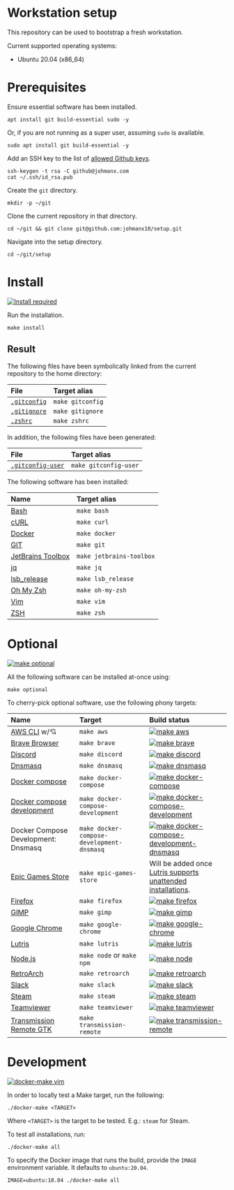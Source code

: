 # Workstation setup

This repository can be used to bootstrap a fresh workstation.

Current supported operating systems:

- Ubuntu 20.04 (x86_64)

# Prerequisites

Ensure essential software has been installed.

```
apt install git build-essential sudo -y
```

Or, if you are not running as a super user, assuming `sudo` is available.

```
sudo apt install git build-essential -y
```

Add an SSH key to the list of
[allowed Github keys](https://github.com/settings/keys).

```
ssh-keygen -t rsa -C github@johmanx.com
cat ~/.ssh/id_rsa.pub
```

Create the `git` directory.

```
mkdir -p ~/git
```

Clone the current repository in that directory.

```
cd ~/git && git clone git@github.com:johmanx10/setup.git
```

Navigate into the setup directory.

```
cd ~/git/setup
```

# Install

[![Install required](https://github.com/johmanx10/setup/workflows/make%20install/badge.svg)](https://github.com/johmanx10/setup/actions?query=workflow%3A%22make+install%22)

Run the installation.

```
make install
```

## Result

The following files have been symbolically linked from the current repository to
the home directory:

| File                                                                             | Target alias     |
|:---------------------------------------------------------------------------------|:-----------------|
| [`.gitconfig`](https://git-scm.com/book/en/v2/Customizing-Git-Git-Configuration) | `make gitconfig` |
| [`.gitignore`](https://git-scm.com/docs/gitignore)                               | `make gitignore` |
| [`.zshrc`](http://zsh.sourceforge.net/Doc/Release/Files.html#Files)              | `make zshrc`     |

In addition, the following files have been generated:

| File                                                                                  | Target alias          |
|:--------------------------------------------------------------------------------------|:----------------------|
| [`.gitconfig-user`](https://git-scm.com/book/en/v2/Customizing-Git-Git-Configuration) | `make gitconfig-user` |

The following software has been installed:

| Name                                                                                          | Target alias             |
|:----------------------------------------------------------------------------------------------|:-------------------------|
| [Bash](https://www.gnu.org/software/bash/)                                                    | `make bash`              |
| [cURL](https://curl.haxx.se/)                                                                 | `make curl`              |
| [Docker](https://www.docker.com/)                                                             | `make docker`            |
| [GIT](https://git-scm.com/)                                                                   | `make git`               |
| [JetBrains Toolbox](https://www.jetbrains.com/toolbox-app/)                                   | `make jetbrains-toolbox` |
| [jq](https://stedolan.github.io/jq/)                                                          | `make jq`                |
| [lsb_release](https://refspecs.linuxfoundation.org/LSB_3.0.0/LSB-PDA/LSB-PDA/lsbrelease.html) | `make lsb_release`       |
| [Oh My Zsh](https://ohmyz.sh/)                                                                | `make oh-my-zsh`         |
| [Vim](https://www.vim.org/)                                                                   | `make vim`               |
| [ZSH](https://www.zsh.org/)                                                                   | `make zsh`               |

# Optional

[![make optional](https://github.com/johmanx10/setup/workflows/make%20optional/badge.svg)](https://github.com/johmanx10/setup/actions?query=workflow%3A%22make+optional%22)

All the following software can be installed at-once using:

```
make optional
```

To cherry-pick optional software, use the following phony targets:

| Name                                                                                      | Target                                    | Build status |
|:------------------------------------------------------------------------------------------|:------------------------------------------|:-------------|
| [AWS CLI](https://gist.github.com/JeroenBoersma/87e29fd4aa06ec42216c80a6e3649fa5) w/💘    | `make aws`                                | [![make aws](https://github.com/johmanx10/setup/workflows/make%20aws/badge.svg)](https://github.com/johmanx10/setup/actions?query=workflow%3A%22make+aws%22) |
| [Brave Browser](https://brave.com/)                                                       | `make brave`                              | [![make brave](https://github.com/johmanx10/setup/workflows/make%20brave/badge.svg)](https://github.com/johmanx10/setup/actions?query=workflow%3A%22make+brave%22) |
| [Discord](https://discord.com/)                                                           | `make discord`                            | [![make discord](https://github.com/johmanx10/setup/workflows/make%20discord/badge.svg)](https://github.com/johmanx10/setup/actions?query=workflow%3A%22make+discord%22) |
| [Dnsmasq](http://www.thekelleys.org.uk/dnsmasq/doc.html)                                  | `make dnsmasq`                            | [![make dnsmasq](https://github.com/johmanx10/setup/workflows/make%20dnsmasq/badge.svg)](https://github.com/johmanx10/setup/actions?query=workflow%3A%22make+dnsmasq%22) |
| [Docker compose](https://docs.docker.com/compose/)                                        | `make docker-compose`                     | [![make docker-compose](https://github.com/johmanx10/setup/workflows/make%20docker-compose/badge.svg)](https://github.com/johmanx10/setup/actions?query=workflow%3A%22make+docker-compose%22) |
| [Docker compose development](https://github.com/JeroenBoersma/docker-compose-development) | `make docker-compose-development`         | [![make docker-compose-development](https://github.com/johmanx10/setup/workflows/make%20docker-compose-development/badge.svg)](https://github.com/johmanx10/setup/actions?query=workflow%3A%22make+docker-compose-development%22) |
| Docker Compose Development: Dnsmasq                                                       | `make docker-compose-development-dnsmasq` | [![make docker-compose-development-dnsmasq](https://github.com/johmanx10/setup/workflows/make%20docker-compose-development-dnsmasq/badge.svg)](https://github.com/johmanx10/setup/actions?query=workflow%3A%22make+docker-compose-development-dnsmasq%22) |
| [Epic Games Store](https://www.epicgames.com/store/en-US/)                                | `make epic-games-store`                   | Will be added once [Lutris supports unattended installations](https://github.com/lutris/lutris/pull/3029). |
| [Firefox](https://www.mozilla.org/en-US/firefox/)                                         | `make firefox`                            | [![make firefox](https://github.com/johmanx10/setup/workflows/make%20firefox/badge.svg)](https://github.com/johmanx10/setup/actions?query=workflow%3A%22make+firefox%22) |
| [GIMP](https://www.gimp.org/)                                                             | `make gimp`                               | [![make gimp](https://github.com/johmanx10/setup/workflows/make%20gimp/badge.svg)](https://github.com/johmanx10/setup/actions?query=workflow%3A%22make+gimp%22) |
| [Google Chrome](https://www.google.com/chrome/)                                           | `make google-chrome`                      | [![make google-chrome](https://github.com/johmanx10/setup/workflows/make%20google-chrome/badge.svg)](https://github.com/johmanx10/setup/actions?query=workflow%3A%22make+google-chrome%22) |
| [Lutris](https://lutris.net/)                                                             | `make lutris`                             | [![make lutris](https://github.com/johmanx10/setup/workflows/make%20lutris/badge.svg)](https://github.com/johmanx10/setup/actions?query=workflow%3A%22make+lutris%22) |
| [Node.js](https://nodejs.org/)                                                            | `make node` or `make npm`                 | [![make node](https://github.com/johmanx10/setup/workflows/make%20node/badge.svg)](https://github.com/johmanx10/setup/actions?query=workflow%3A%22make+node%22) |
| [RetroArch](https://www.retroarch.com/)                                                   | `make retroarch`                          | [![make retroarch](https://github.com/johmanx10/setup/workflows/make%20retroarch/badge.svg)](https://github.com/johmanx10/setup/actions?query=workflow%3A%22make+retroarch%22) |
| [Slack](https://slack.com/)                                                               | `make slack`                              | [![make slack](https://github.com/johmanx10/setup/workflows/make%20slack/badge.svg)](https://github.com/johmanx10/setup/actions?query=workflow%3A%22make+slack%22) |
| [Steam](https://store.steampowered.com/)                                                  | `make steam`                              | [![make steam](https://github.com/johmanx10/setup/workflows/make%20steam/badge.svg)](https://github.com/johmanx10/setup/actions?query=workflow%3A%22make+steam%22) |
| [Teamviewer](https://www.teamviewer.com/)                                                 | `make teamviewer`                         | [![make teamviewer](https://github.com/johmanx10/setup/workflows/make%20teamviewer/badge.svg)](https://github.com/johmanx10/setup/actions?query=workflow%3A%22make+teamviewer%22) |
| [Transmission Remote GTK](https://linux.die.net/man/1/transmission-remote)                | `make transmission-remote`                | [![make transmission-remote](https://github.com/johmanx10/setup/workflows/make%20transmission-remote/badge.svg)](https://github.com/johmanx10/setup/actions?query=workflow%3A%22make+transmission-remote%22) |

# Development

[![docker-make vim](https://github.com/johmanx10/setup/workflows/docker-make%20vim/badge.svg)](https://github.com/johmanx10/setup/actions?query=workflow%3A%22docker-make+vim%22)

In order to locally test a Make target, run the following:

```
./docker-make <TARGET>
```

Where `<TARGET>` is the target to be tested. E.g.: `steam` for Steam.

To test all installations, run:

```
./docker-make all
```

To specify the Docker image that runs the build, provide the `IMAGE` environment
variable. It defaults to `ubuntu:20.04`.

```
IMAGE=ubuntu:18.04 ./docker-make all
```
